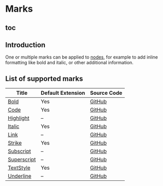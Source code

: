 # Marks

## toc

## Introduction
One or multiple marks can be applied to [nodes](/api/nodes), for example to add inline formatting like bold and italic, or other additional information.

## List of supported marks
| Title                                 | Default Extension | Source Code                                                                              |
| ------------------------------------- | ----------------- | ---------------------------------------------------------------------------------------- |
| [Bold](/api/marks/bold)               | Yes               | [GitHub](https://github.com/ueberdosis/tiptap/blob/main/packages/extension-bold/)        |
| [Code](/api/marks/code)               | Yes               | [GitHub](https://github.com/ueberdosis/tiptap/blob/main/packages/extension-code/)        |
| [Highlight](/api/marks/highlight)     | –                 | [GitHub](https://github.com/ueberdosis/tiptap/blob/main/packages/extension-highlight/)   |
| [Italic](/api/marks/italic)           | Yes               | [GitHub](https://github.com/ueberdosis/tiptap/blob/main/packages/extension-italic/)      |
| [Link](/api/marks/link)               | –                 | [GitHub](https://github.com/ueberdosis/tiptap/blob/main/packages/extension-link/)        |
| [Strike](/api/marks/strike)           | Yes               | [GitHub](https://github.com/ueberdosis/tiptap/blob/main/packages/extension-strike/)      |
| [Subscript](/api/marks/subscript)     | –                 | [GitHub](https://github.com/ueberdosis/tiptap/blob/main/packages/extension-subscript/)   |
| [Superscript](/api/marks/superscript) | –                 | [GitHub](https://github.com/ueberdosis/tiptap/blob/main/packages/extension-superscript/) |
| [TextStyle](/api/marks/text-style)    | Yes               | [GitHub](https://github.com/ueberdosis/tiptap/blob/main/packages/extension-text-style/)  |
| [Underline](/api/marks/underline)     | –                 | [GitHub](https://github.com/ueberdosis/tiptap/blob/main/packages/extension-underline/)   |
